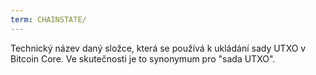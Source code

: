 ```yaml
---
term: CHAINSTATE/
---
```


Technický název daný složce, která se používá k ukládání sady UTXO v Bitcoin Core. Ve skutečnosti je to synonymum pro "sada UTXO".